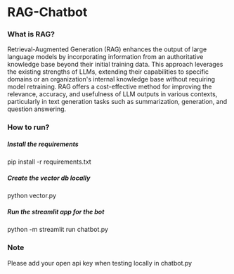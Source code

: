 # RAG-Chatbot

### What is RAG?
Retrieval-Augmented Generation (RAG) enhances the output of large language models by incorporating information from an authoritative knowledge base beyond their initial training data. This approach leverages the existing strengths of LLMs, extending their capabilities to specific domains or an organization's internal knowledge base without requiring model retraining. RAG offers a cost-effective method for improving the relevance, accuracy, and usefulness of LLM outputs in various contexts, particularly in text generation tasks such as summarization, generation, and question answering.

### How to run?

##### Install the requirements

pip install -r requirements.txt

##### Create the vector db locally

python vector.py

##### Run the streamlit app for the bot
python -m streamlit run chatbot.py

### Note
Please add your open api key when testing locally in chatbot.py
